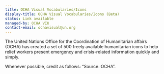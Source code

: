 ```yaml
---
title: OCHA Visual Vocabularies/Icons
display-title: OCHA Visual Vocabularies/Icons (Beta)
status: Link available
managed-by: OCHA VIU
contact-email: ochavisual@un.org
---
```


The United Nations Office for the Coordination of Humanitarian affairs (OCHA) has created a set of 500 freely available humanitarian icons to help relief workers present emergency and crisis-related information quickly and simply.

Whenever possible, credit as follows: “Source: OCHA”. 
